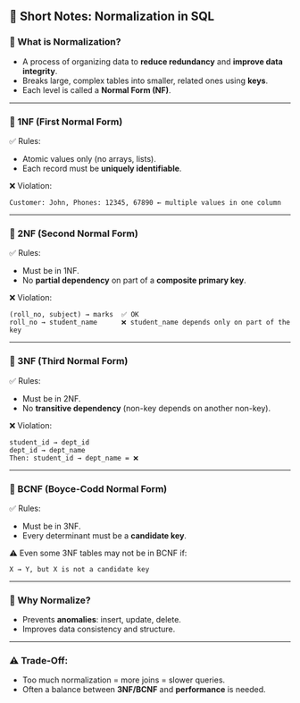 ## 📘 Short Notes: Normalization in SQL

### 🔹 What is Normalization?
- A process of organizing data to **reduce redundancy** and **improve data integrity**.
- Breaks large, complex tables into smaller, related ones using **keys**.
- Each level is called a **Normal Form (NF)**.

---

### 🔹 1NF (First Normal Form)
✅ Rules:
- Atomic values only (no arrays, lists).
- Each record must be **uniquely identifiable**.

❌ Violation:
```text
Customer: John, Phones: 12345, 67890 ← multiple values in one column
```

---

### 🔹 2NF (Second Normal Form)
✅ Rules:
- Must be in 1NF.
- No **partial dependency** on part of a **composite primary key**.

❌ Violation:
```text
(roll_no, subject) → marks  ✅ OK  
roll_no → student_name      ❌ student_name depends only on part of the key
```

---

### 🔹 3NF (Third Normal Form)
✅ Rules:
- Must be in 2NF.
- No **transitive dependency** (non-key depends on another non-key).

❌ Violation:
```text
student_id → dept_id  
dept_id → dept_name  
Then: student_id → dept_name = ❌
```

---

### 🔹 BCNF (Boyce-Codd Normal Form)
✅ Rules:
- Must be in 3NF.
- Every determinant must be a **candidate key**.

⚠️ Even some 3NF tables may not be in BCNF if:
```text
X → Y, but X is not a candidate key
```

---

### 🧠 Why Normalize?
- Prevents **anomalies**: insert, update, delete.
- Improves data consistency and structure.

---

### ⚠️ Trade-Off:
- Too much normalization = more joins = slower queries.
- Often a balance between **3NF/BCNF** and **performance** is needed.
